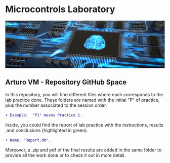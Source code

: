 #                                  Microcontrols Laboratory

<img src="Banner.jpg" width="1000" height="150" >

## Arturo VM - Repository GitHub Space

In this repository, you will find different files where each corresponds to the lab practice done.
These folders are named with the initial "P" of practice, plus the number associated to the session order.
```diff
+ Example:  "P1" means Practice 1.
```
Inside, you could find the report of lab practice with the instructions, results ,and conclusions (highlighted in green). 

```diff
+ Name: "Report.dm".
```
Moreover, a .zip and pdf of the final results are added in the same folder to provide all the work done or to check it out in more detail.
